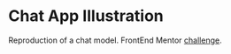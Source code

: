 # Chat App Illustration

Reproduction of a chat model.
FrontEnd Mentor [challenge](https://www.frontendmentor.io/challenges/chat-app-css-illustration-O5auMkFqY/hub/chat-app-css-illustration-Bk1Q4H3V9).
